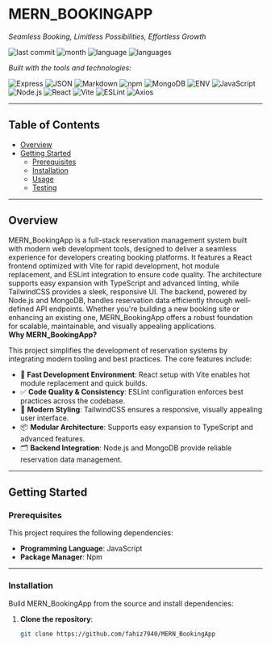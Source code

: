 # MERN_BOOKINGAPP

_Seamless Booking, Limitless Possibilities, Effortless Growth_

![last commit](https://img.shields.io/github/last-commit/fahiz7940/MERN_BookingApp?label=last%20commit)
![month](https://img.shields.io/badge/month-july-blue)
![language](https://img.shields.io/badge/javascript-70.3%25-yellow)
![languages](https://img.shields.io/badge/languages-2-blue)

_Built with the tools and technologies:_

![Express](https://img.shields.io/badge/Express-black)
![JSON](https://img.shields.io/badge/JSON-black)
![Markdown](https://img.shields.io/badge/Markdown-red)
![npm](https://img.shields.io/badge/npm-red)
![MongoDB](https://img.shields.io/badge/MongoDB-orange)
![ENV](https://img.shields.io/badge/ENV-yellow)
![JavaScript](https://img.shields.io/badge/JavaScript-yellow)
![Node.js](https://img.shields.io/badge/Node%20js-green)
![React](https://img.shields.io/badge/React-blue)
![Vite](https://img.shields.io/badge/Vite-blueviolet)
![ESLint](https://img.shields.io/badge/ESLint-purple)
![Axios](https://img.shields.io/badge/Axios-purple)

---

## Table of Contents

- [Overview](#overview)
- [Getting Started](#getting-started)
  - [Prerequisites](#prerequisites)
  - [Installation](#installation)
  - [Usage](#usage)
  - [Testing](#testing)

---

## Overview

MERN_BookingApp is a full-stack reservation management system built with modern web development tools, designed to deliver a seamless experience for developers creating booking platforms. It features a React frontend optimized with Vite for rapid development, hot module replacement, and ESLint integration to ensure code quality. The architecture supports easy expansion with TypeScript and advanced linting, while TailwindCSS provides a sleek, responsive UI. The backend, powered by Node.js and MongoDB, handles reservation data efficiently through well-defined API endpoints. Whether you're building a new booking site or enhancing an existing one, MERN_BookingApp offers a robust foundation for scalable, maintainable, and visually appealing applications.  
**Why MERN_BookingApp?**

This project simplifies the development of reservation systems by integrating modern tooling and best practices. The core features include:

- 🚀 **Fast Development Environment**: React setup with Vite enables hot module replacement and quick builds.
- ✅ **Code Quality & Consistency**: ESLint configuration enforces best practices across the codebase.
- 🎨 **Modern Styling**: TailwindCSS ensures a responsive, visually appealing user interface.
- 📦 **Modular Architecture**: Supports easy expansion to TypeScript and advanced features.
- 🗂️ **Backend Integration**: Node.js and MongoDB provide reliable reservation data management.

---

## Getting Started

### Prerequisites

This project requires the following dependencies:

- **Programming Language**: JavaScript
- **Package Manager**: Npm

---

### Installation

Build MERN_BookingApp from the source and install dependencies:

1. **Clone the repository**:
   ```bash
   git clone https://github.com/fahiz7940/MERN_BookingApp
